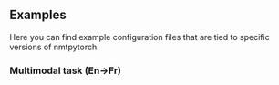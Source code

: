 Examples
--

Here you can find example configuration files that are tied to specific versions
of nmtpytorch.

### Multimodal task (En->Fr)
